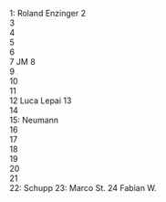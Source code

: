 1: Roland Enzinger
2  
3  
4  
5  
6  
7  JM
8  
9  
10  
11  
12  Luca Lepai
13  
14  
15: Neumann\
16  
17    
18  
19  
20  
21  
22: Schupp 
23: Marco St.
24 Fabian W.
